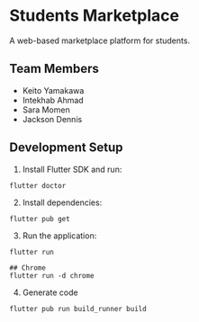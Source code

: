 # Students Marketplace

A web-based marketplace platform for students.

## Team Members

- Keito Yamakawa
- Intekhab Ahmad
- Sara Momen
- Jackson Dennis

## Development Setup

1. Install Flutter SDK and run:
```
flutter doctor
```
2. Install dependencies:
```
flutter pub get
```
3. Run the application:
```
flutter run

## Chrome
flutter run -d chrome
```
4. Generate code
```
flutter pub run build_runner build
```
